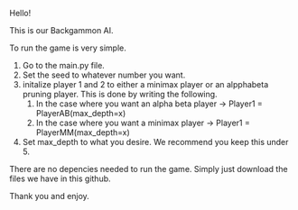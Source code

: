 Hello!

This is our Backgammon AI.

To run the game is very simple. 

1. Go to the main.py file.
2. Set the seed to whatever number you want.
3. initalize player 1 and 2 to either a minimax player or an alpphabeta pruning player. This is done by writing the following.
     1. In the case where you want an alpha beta player -> Player1 = PlayerAB(max_depth=x)
     2. In the case where you want a minimax player -> Player1 = PlayerMM(max_depth=x)
4. Set max_depth to what you desire. We recommend you keep this under 5.

There are no depencies needed to run the game. Simply just download the files we have in this github.

Thank you and enjoy.
